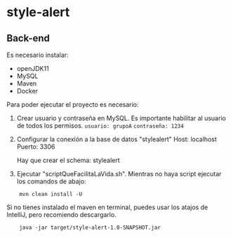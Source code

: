 # style-alert

## Back-end

Es necesario instalar: 
- openJDK11
- MySQL
- Maven
- Docker

Para poder ejecutar el proyecto es necesario: 

1. Crear usuario y contraseña en MySQL.  Es importante habilitar al usuario de todos los permisos.
    `usuario: grupoA`
    `contraseña: 1234`

2. Configurar la conexión a la base de datos "stylealert"
    Host: localhost
    Puerto: 3306
   
    Hay que crear el schema: stylealert
   
3. Ejecutar "scriptQueFacilitaLaVida.sh". Mientras no haya script ejecutar los comandos de abajo:

``` 
    mvn clean install -U
```
Si no tienes instalado el maven en terminal, puedes usar los atajos de IntelliJ, pero recomiendo descargarlo.
``` 
    java -jar target/style-alert-1.0-SNAPSHOT.jar
```
